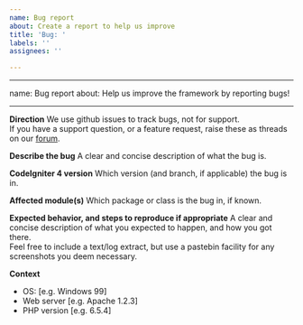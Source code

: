 ```yaml
---
name: Bug report
about: Create a report to help us improve
title: 'Bug: '
labels: ''
assignees: ''

---
```


---
name: Bug report
about: Help us improve the framework by reporting bugs!

---

**Direction**
We use github issues to track bugs, not for support.  
If you have a support question, or a feature request, raise these as threads on our
[forum](https://forum.codeigniter.com/index.php).

**Describe the bug**
A clear and concise description of what the bug is.

**CodeIgniter 4 version**
Which version (and branch, if applicable) the bug is in.

**Affected module(s)**
Which package or class is the bug in, if known.

**Expected behavior, and steps to reproduce if appropriate**
A clear and concise description of what you expected to happen,
and how you got there.  
Feel free to include a text/log extract, but use a pastebin facility for any
screenshots you deem necessary.

**Context**
 - OS: [e.g. Windows 99]
 - Web server [e.g. Apache 1.2.3]
 - PHP version [e.g. 6.5.4]
